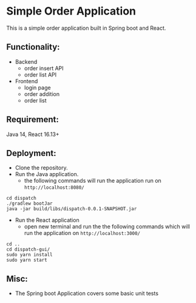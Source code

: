 Simple Order Application
=========================
This is a simple order application built in Spring boot and React. 

Functionality: 
---
- Backend
  - order insert API
  - order list API
- Frontend
  - login page
  - order addition
  - order list

Requirement: 
---
Java 14, React 16.13+

Deployment:
---
- Clone the repository.
- Run the Java application.
  - the following commands will run the application  run on `http://localhost:8080/`
```
cd dispatch
./gradlew bootJar
java -jar build/libs/dispatch-0.0.1-SNAPSHOT.jar
```
- Run the React application
  - open new terminal and run the the following commands which will run the application on  `http://localhost:3000/`
```
cd ..
cd dispatch-gui/
sudo yarn install
sudo yarn start
```
Misc:
---
- The Spring boot Application covers some basic unit tests